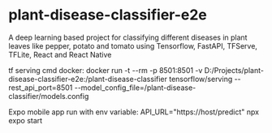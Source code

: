 # plant-disease-classifier-e2e

A deep learning based project for classifying different diseases in plant leaves like pepper, potato and tomato using Tensorflow, FastAPI, TFServe, TFLite, React and React Native

tf serving cmd docker:
docker run -t --rm -p 8501:8501 -v D:/Projects/plant-disease-classifier-e2e:/plant-disease-classifier tensorflow/serving --rest_api_port=8501 --model_config_file=/plant-disease-classifier/models.config

Expo mobile app run with env variable:
API_URL="https://host/predict" npx expo start
